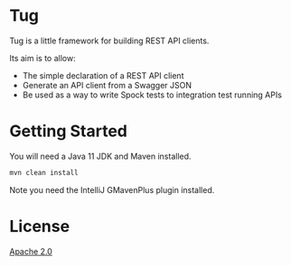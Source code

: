 Tug
===

Tug is a little framework for building REST API clients.

Its aim is to allow:

* The simple declaration of a REST API client
* Generate an API client from a Swagger JSON
* Be used as a way to write Spock tests to integration test running APIs


Getting Started
===============

You will need a Java 11 JDK and Maven installed.

```bash
mvn clean install
```

Note you need the IntelliJ GMavenPlus plugin installed.

License
=======

[Apache 2.0](LICENSE.md)
